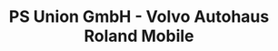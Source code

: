 ---
title: "PS Union GmbH - Volvo Autohaus Roland Mobile"
url: /nordhausen/ps-union-gmbh-volvo-autohaus-roland-mobile/
shop: Autohaus
---